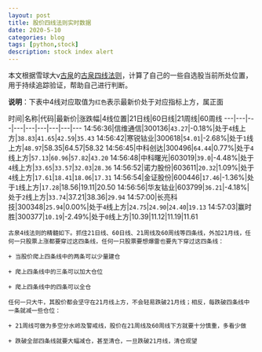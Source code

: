 ```yaml
---
layout: post
title: 股价四线法则实时数据
date: 2020-5-10
categories: blog
tags: [python,stock]
description: stock index alert
---
```



本文根据雪球大v[古泉](https://xueqiu.com/u/7148646888)的[古泉四线法则](https://xueqiu.com/7148646888/130498192)，计算了自己的一些自选股当前所处位置，用于持续追踪验证，帮助自己进行判断。

**说明**：下表中4线对应取值为`红色`表示最新价处于对应指标上方，属正面

时间|名称|代码|最新价|涨跌幅|4线位置|21日线|60日线|21周线|60周线
---|---|---|---|---|---|---|---|---
14:56:36|信维通信|300136|`43.27`|-0.18%|处于`4`线上方|`38.83`|`41.65`|`42.59`|`35.43`
14:56:42|寒锐钴业|300618|`54.01`|-2.68%|处于`1`线上方|`48.97`|58.35|64.57|58.32
14:56:45|中科创达|300496|`64.44`|0.77%|处于`4`线上方|`57.13`|`60.96`|`57.82`|`43.20`
14:56:48|中科曙光|603019|`39.0`|-4.48%|处于`4`线上方|`33.65`|`33.57`|`32.03`|`28.36`
14:56:52|诺力股份|603611|`20.32`|1.09%|处于`4`线上方|`17.61`|`18.41`|`18.06`|`17.31`
14:56:54|金证股份|600446|`17.46`|-1.36%|处于`1`线上方|`17.28`|18.56|19.11|20.50
14:56:56|华友钴业|603799|`36.21`|-4.18%|处于`2`线上方|`33.74`|37.21|38.36|`29.94`
14:57:00|长亮科技|300348|`25.94`|0.00%|处于`4`线上方|`24.75`|`24.90`|`24.40`|`19.13`
14:57:03|赢时胜|300377|`10.19`|-2.49%|处于`0`线上方|10.39|11.12|11.19|11.61

```
古泉4线法则的精髓如下。抓住21日线、60日线、21周线及60周线等四条线，外加21月线，任何一只股票上涨都要穿过这四条线，任何一只股票要想爆雷也要先下穿过这四条线：

+ 当股价爬上四条线中的两条可以少量建仓

+ 爬上四条线中的三条可以加大仓位

+ 爬上四条线中的四条可以全仓

任何一只大牛，其股价都会坚守在21月线上方，不会轻易跌破21月线；相反，每跌破四条线中一条就减一些仓位：

+ 21周线可做为多空分水岭及警戒线，股价在21周线及60周线下方就要十分慎重，多看少做

+ 跌破全部四条线就要大幅减仓，甚至清仓，一旦跌破21月线，清仓观望
```